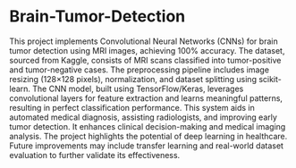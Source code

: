 # Brain-Tumor-Detection

This project implements Convolutional Neural Networks (CNNs) for brain tumor detection using MRI images, achieving 100% accuracy. The dataset, sourced from Kaggle, consists of MRI scans classified into tumor-positive and tumor-negative cases. The preprocessing pipeline includes image resizing (128×128 pixels), normalization, and dataset splitting using scikit-learn. The CNN model, built using TensorFlow/Keras, leverages convolutional layers for feature extraction and learns meaningful patterns, resulting in perfect classification performance. This system aids in automated medical diagnosis, assisting radiologists, and improving early tumor detection. It enhances clinical decision-making and medical imaging analysis. The project highlights the potential of deep learning in healthcare. Future improvements may include transfer learning and real-world dataset evaluation to further validate its effectiveness.
